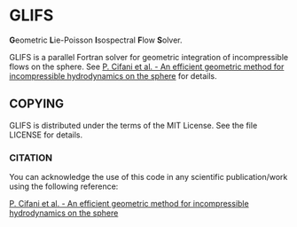 # GLIFS
**G**eometric **L**ie-Poisson **I**sospectral **F**low **S**olver.

GLIFS is a parallel Fortran solver for geometric integration of incompressible flows on the sphere. See [P. Cifani et al. - An efficient geometric method for incompressible hydrodynamics on the sphere](https://arxiv.org/abs/2206.05466) for details.

## COPYING
GLIFS is distributed under the terms of the MIT License. See the file LICENSE for details. 

### CITATION
You can acknowledge the use of this code in any scientific publication/work using the following reference:

[P. Cifani et al. - An efficient geometric method for incompressible hydrodynamics on the sphere](https://arxiv.org/abs/2206.05466)
